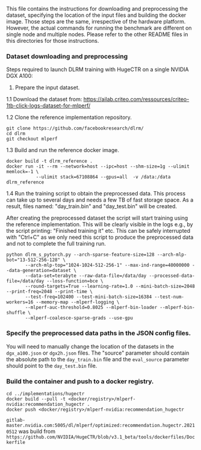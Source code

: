 This file contains the instructions for downloading and preprocessing the dataset,
specifying the location of the input files and building the docker image. Those steps are the same,
irrespective of the hardware platform. However, the actual commands for running the benchmark are different 
on single node and multiple nodes. Please refer to the other README files in this directories for those instructions.

### Dataset downloading and preprocessing 

Steps required to launch DLRM training with HugeCTR on a single NVIDIA DGX A100:

1. Prepare the input dataset.

1.1 Download the dataset from: https://ailab.criteo.com/ressources/criteo-1tb-click-logs-dataset-for-mlperf/

1.2 Clone the reference implementation repository.

```
git clone https://github.com/facebookresearch/dlrm/
cd dlrm
git checkout mlperf
```

1.3 Build and run the reference docker image.
```
docker build -t dlrm_reference .
docker run -it --rm --network=host --ipc=host --shm-size=1g --ulimit memlock=-1 \
           --ulimit stack=67108864 --gpus=all  -v /data:/data dlrm_reference
```

1.4 Run the training script to obtain the preprocessed data.
This process can take up to several days and needs a few TB of fast storage space.
As a result, files named: "day_train.bin" and "day_test.bin" will be created.

After creating the preprocessed dataset the script will start training using the reference implementation.
This will be clearly visible in the logs e.g., by the script printing: "Finished training it" etc.
This can be safely interrupted with "Ctrl+C" as we only need this script to produce the preprocessed data
and not to complete the full training run. 

```
python dlrm_s_pytorch.py --arch-sparse-feature-size=128 --arch-mlp-bot="13-512-256-128" \
       --arch-mlp-top="1024-1024-512-256-1" --max-ind-range=40000000 --data-generation=dataset \
       --data-set=terabyte --raw-data-file=/data/day --processed-data-file=/data/day --loss-function=bce \
       --round-targets=True --learning-rate=1.0 --mini-batch-size=2048 --print-freq=2048 --print-time \
       --test-freq=102400 --test-mini-batch-size=16384 --test-num-workers=16 --memory-map --mlperf-logging \
       --mlperf-auc-threshold=0.8025 --mlperf-bin-loader --mlperf-bin-shuffle \
       --mlperf-coalesce-sparse-grads --use-gpu
```

### Specify the preprocessed data paths in the JSON config files.

You will need to manually change the location of the datasets in the `dgx_a100.json` or `dgx2h.json` files.
The "source" parameter should contain the absolute path to the `day_train.bin` file and the `eval_source`
parameter should point to the `day_test.bin` file.

### Build the container and push to a docker registry.
```
cd ../implementations/hugectr
docker build --pull -t <docker/registry>/mlperf-nvidia:recommendation_hugectr .
docker push <docker/registry>/mlperf-nvidia:recommendation_hugectr
```
`gitlab-master.nvidia.com:5005/dl/mlperf/optimized:recommendation.hugectr.20210512` was build from `https://github.com/NVIDIA/HugeCTR/blob/v3.1_beta/tools/dockerfiles/Dockerfile`
